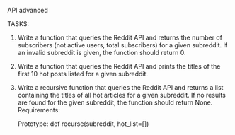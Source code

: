 API advanced

TASKS:

1. Write a function that queries the Reddit API and returns the number of subscribers (not active users, total subscribers) for a given subreddit. If an invalid subreddit is given, the function should return 0.

2. Write a function that queries the Reddit API and prints the titles of the first 10 hot posts listed for a given subreddit.

3. Write a recursive function that queries the Reddit API and returns a list containing the titles of all hot articles for a given subreddit. If no results are found for the given subreddit, the function should return None.
	Requirements:
	
	Prototype: def recurse(subreddit, hot_list=[])
